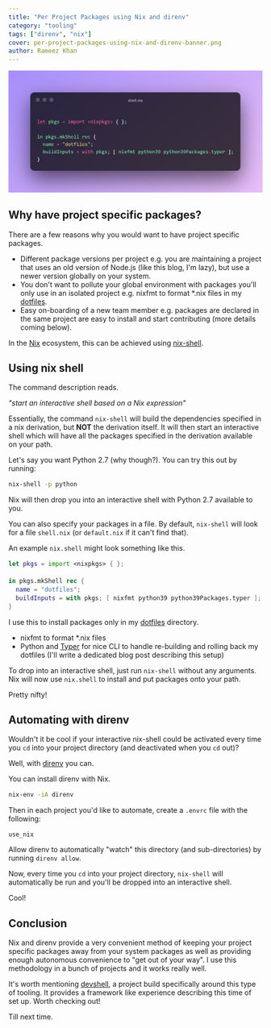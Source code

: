 ```yaml
---
title: "Per Project Packages using Nix and direnv"
category: "tooling"
tags: ["direnv", "nix"]
cover: per-project-packages-using-nix-and-direnv-banner.png
author: Rameez Khan
---
```


![Banner](per-project-packages-using-nix-and-direnv-banner.png)

## Why have project specific packages?
There are a few reasons why you would want to have project specific packages.
- Different package versions per project e.g. you are maintaining a project that uses an old version of Node.js (like this blog, I'm lazy),
but use a newer version globally on your system.
- You don't want to pollute your global environment with packages you'll only use in an isolated project e.g. nixfmt to format *.nix files in my [dotfiles](https://github.com/rameezk/dotfiles).
- Easy on-boarding of a new team member e.g. packages are declared in the same project are easy to install and start contributing (more details coming below).

In the [Nix](https://nixos.org/) ecosystem, this can be achieved using [nix-shell](https://nixos.org/manual/nix/unstable/command-ref/nix-shell.html).

## Using nix shell
The command description reads.

_"start an interactive shell based on a Nix expression"_

Essentially, the command `nix-shell` will build the dependencies specified in a nix derivation, but **NOT** the derivation itself. 
It will then start an interactive shell which will have all the packages specified in the derivation available on your path.

Let's say you want Python 2.7 (why though?). You can try this out by running:
```sh
nix-shell -p python
```

Nix will then drop you into an interactive shell with Python 2.7 available to you. 

You can also specify your packages in a file. By default, `nix-shell` will look for a file `shell.nix` (or `default.nix` if it can't find that).

An example `nix.shell` might look something like this. 
```nix
let pkgs = import <nixpkgs> { };

in pkgs.mkShell rec {
  name = "dotfiles";
  buildInputs = with pkgs; [ nixfmt python39 python39Packages.typer ];
}
```

I use this to install packages only in my [dotfiles](https://github.com/rameezk/dotfiles) directory.
- nixfmt to format *.nix files
- Python and [Typer](https://github.com/tiangolo/typer) for nice CLI to handle re-building and rolling back my dotfiles (I'll write a dedicated blog post describing this setup)

To drop into an interactive shell, just run `nix-shell` without any arguments. Nix will now use `nix.shell` to install and put packages onto your path. 

Pretty nifty!

## Automating with direnv
Wouldn't it be cool if your interactive nix-shell could be activated every time you `cd` into your project directory (and deactivated when you `cd` out)?

Well, with [direnv](https://direnv.net/) you can.

You can install direnv with Nix.
```sh
nix-env -iA direnv
```

Then in each project you'd like to automate, create a `.envrc` file with the following:
```direnv
use_nix
```

Allow direnv to automatically "watch" this directory (and sub-directories) by running `direnv allow`.

Now, every time you `cd` into your project directory, `nix-shell` will automatically be run and you'll be dropped into an interactive shell. 

Cool!

## Conclusion

Nix and direnv provide a very convenient method of keeping your project specific packages away from your system packages as well as providing enough
autonomous convenience to "get out of your way". I use this methodology in a bunch of projects and it works really well.

It's worth mentioning [devshell](https://github.com/numtide/devshell), a project build specifically around this type of tooling. It provides a framework like experience describing this time of set up. Worth checking out!

Till next time.
